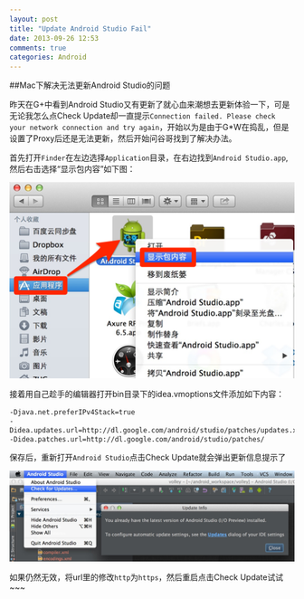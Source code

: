 ```yaml
---
layout: post
title: "Update Android Studio Fail"
date: 2013-09-26 12:53
comments: true
categories: Android
---
```


##Mac下解决无法更新Android Studio的问题
	
昨天在G+中看到Android Studio又有更新了就心血来潮想去更新体验一下，可是无论我怎么点Check Update却一直提示`Connection failed. Please check your network connection and try again`，开始以为是由于G*W在捣乱，但是设置了Proxy后还是无法更新，然后开始问谷哥找到了解决办法。

首先打开`Finder`在左边选择`Application`目录，在右边找到`Android Studio.app`,然后右击选择“显示包内容”如下图：

![alt text](/images/notes_images/android_studio_in_finder.png "android_studio_in_finder")

接着用自己趁手的编辑器打开bin目录下的idea.vmoptions文件添加如下内容：

```
-Djava.net.preferIPv4Stack=true  
-Didea.updates.url=http://dl.google.com/android/studio/patches/updates.xml  
-Didea.patches.url=http://dl.google.com/android/studio/patches/  
```
保存后，重新打开`Android Studio`点击Check Update就会弹出更新信息提示了

![alt text](/images/notes_images/check_update_info.png "check_update_info")

如果仍然无效，将url里的修改`http`为`https`，然后重启点击Check Update试试~~~